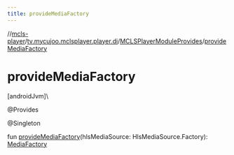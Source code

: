 ```yaml
---
title: provideMediaFactory
---
```

//[mcls-player](../../../index.html)/[tv.mycujoo.mclsplayer.player.di](../index.html)/[MCLSPlayerModuleProvides](index.html)/[provideMediaFactory](provide-media-factory.html)



# provideMediaFactory



[androidJvm]\




@Provides



@Singleton



fun [provideMediaFactory](provide-media-factory.html)(hlsMediaSource: HlsMediaSource.Factory): [MediaFactory](../../tv.mycujoo.mclsplayer.player.model/-media-factory/index.html)




